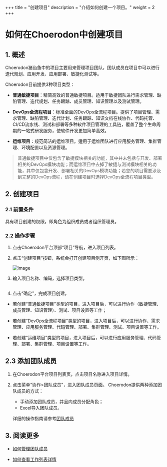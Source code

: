 +++
title = "创建项目"
description = "介绍如何创建一个项目。"
weight = 2
+++


# 如何在Choerodon中创建项目

## 1. 概述

Choerodon猪齿鱼中的项目主要用来管理项目团队，团队成员在项目中可以进行迭代规划、应用开发、应用部署、敏捷化测试等。

Choerodon目前提供3种项目类型：


- **普通敏捷项目**：精简高效的普通敏捷项目。适用于敏捷团队进行需求管理、缺陷管理、迭代规划、任务跟踪、成员管理、知识管理以及测试管理。    

- **DevOps全流程项目**：标准全面的DevOps全流程项目。提供了项目管理、需求管理、缺陷管理、迭代计划、任务跟踪、知识文档在线协作、代码托管、CI/CD流水线、测试和部署等多种软件项目管理的工具链，覆盖了整个生命周期的一站式研发服务，使软件开发更加简单高效。    
 
- **运维项目**：规范简洁的运维项目。适用于运维团队进行应用服务管理、集群管理、环境配置以及资源管理。     

<blockquote class="note">
 普通敏捷项目中仅包含了敏捷模块相关的功能，其中并未包括与开发、部署相关的DevOps模块功能；而运维项目中去掉了敏捷与测试模块相关的功能，其中仅包含开发、部署相关的DevOps模块功能；若您的项目需要涉及到完整的DevOps流程，请在创建项目时选择DevOps全流程项目类型。
</blockquote>  

## 2. 创建项目

### 2.1 前置条件

具有项目创建的权限，即角色为组织成员或者组织管理员。

### 2.2 操作步骤

1. 点击Choerodon平台顶部“项目”导航，进入项目列表。
2. 点击“创建项目”按钮，系统会打开创建项目侧开页，如下图所示：

    ![image](/docs/user-guide/image/projects.png)

3. 输入项目名称、编码，选择项目类型。

    <img src="https://file.open.hand-china.com/hsop-doc/doc_classify/0/2bfc102748504bf1bc712bcaf72e1aad@image.png" alt="" width="auto" height="auto" />

4. 点击“确定”，完成项目创建。  

 - 若创建“普通敏捷项目”类型的项目，进入项目后，可以进行协作（敏捷管理、成员管理、知识管理）、测试、项目设置等工作；  

 - 若创建“DevOps全流程项目”类型的项目，进入项目后，可以进行协作、需求管理、应用服务管理、代码管理、部署、集群管理、测试、项目设置等工作。  

 - 若创建“运维项目”类型的项目，进入项目后，可以进行应用服务管理、代码管理、部署、集群管理、项目设置等工作。


## 2.3 添加团队成员

1. 在Choerodon平台项目列表页，点击项目名称进入项目详情。
2. 点击菜单“协作>团队成员”，进入团队成员页面。
    Choerodon提供两种添加团队成员的方式：
    - 手动添加团队成员，并且向成员分配角色；
    - Excel导入团队成员。

    详细的操作指南请参考[团队成员](../cooperation/teammember)
    
## 3. 阅读更多

- [如何管理团队成员](../cooperation/teammember)

- [如何查看工作列表详情](../cooperation/work-lists)